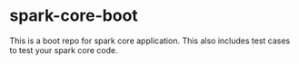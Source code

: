 # spark-core-boot
This is a boot repo for spark core application. This also  includes test cases to test your spark core code.

